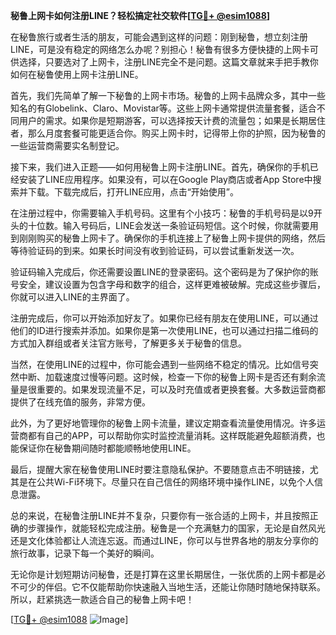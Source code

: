 **秘鲁上网卡如何注册LINE？轻松搞定社交软件[[TG💪+ @esim1088](https://t.me/s/esim1088)]**

在秘鲁旅行或者生活的朋友，可能会遇到这样的问题：刚到秘鲁，想立刻注册LINE，可是没有稳定的网络怎么办呢？别担心！秘鲁有很多方便快捷的上网卡可供选择，只要选对了上网卡，注册LINE完全不是问题。这篇文章就来手把手教你如何在秘鲁使用上网卡注册LINE。

首先，我们先简单了解一下秘鲁的上网卡市场。秘鲁的上网卡品牌众多，其中一些知名的有Globelink、Claro、Movistar等。这些上网卡通常提供流量套餐，适合不同用户的需求。如果你是短期游客，可以选择按天计费的流量包；如果是长期居住者，那么月度套餐可能更适合你。购买上网卡时，记得带上你的护照，因为秘鲁的一些运营商需要实名制登记。

接下来，我们进入正题——如何用秘鲁上网卡注册LINE。首先，确保你的手机已经安装了LINE应用程序。如果没有，可以在Google Play商店或者App Store中搜索并下载。下载完成后，打开LINE应用，点击“开始使用”。

在注册过程中，你需要输入手机号码。这里有个小技巧：秘鲁的手机号码是以9开头的十位数。输入号码后，LINE会发送一条验证码短信。这个时候，你就需要用到刚刚购买的秘鲁上网卡了。确保你的手机连接上了秘鲁上网卡提供的网络，然后等待验证码的到来。如果长时间没有收到验证码，可以尝试重新发送一次。

验证码输入完成后，你还需要设置LINE的登录密码。这个密码是为了保护你的账号安全，建议设置为包含字母和数字的组合，这样更难被破解。完成这些步骤后，你就可以进入LINE的主界面了。

注册完成后，你可以开始添加好友了。如果你已经有朋友在使用LINE，可以通过他们的ID进行搜索并添加。如果你是第一次使用LINE，也可以通过扫描二维码的方式加入群组或者关注官方账号，了解更多关于秘鲁的信息。

当然，在使用LINE的过程中，你可能会遇到一些网络不稳定的情况。比如信号突然中断、加载速度过慢等问题。这时候，检查一下你的秘鲁上网卡是否还有剩余流量是很重要的。如果发现流量不足，可以及时充值或者更换套餐。大多数运营商都提供了在线充值的服务，非常方便。

此外，为了更好地管理你的秘鲁上网卡流量，建议定期查看流量使用情况。许多运营商都有自己的APP，可以帮助你实时监控流量消耗。这样既能避免超额消费，也能保证你在秘鲁期间随时都能顺畅地使用LINE。

最后，提醒大家在秘鲁使用LINE时要注意隐私保护。不要随意点击不明链接，尤其是在公共Wi-Fi环境下。尽量只在自己信任的网络环境中操作LINE，以免个人信息泄露。

总的来说，在秘鲁注册LINE并不复杂，只要你有一张合适的上网卡，并且按照正确的步骤操作，就能轻松完成注册。秘鲁是一个充满魅力的国家，无论是自然风光还是文化体验都让人流连忘返。而通过LINE，你可以与世界各地的朋友分享你的旅行故事，记录下每一个美好的瞬间。

无论你是计划短期访问秘鲁，还是打算在这里长期居住，一张优质的上网卡都是必不可少的伴侣。它不仅能帮助你快速融入当地生活，还能让你随时随地保持联系。所以，赶紧挑选一款适合自己的秘鲁上网卡吧！

[[TG💪+ @esim1088](https://t.me/s/esim1088) ![Image](https://i.postimg.cc/4NQfJmqS/Snipaste-2025-05-13-00-14-12.png)]